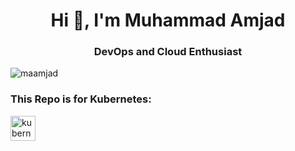 <h1 align="center">Hi 👋, I'm Muhammad Amjad</h1>
<h3 align="center">DevOps and Cloud Enthusiast</h3>
<p align="left"> <img src="https://komarev.com/ghpvc/?username=maamjad&label=Profile%20views&color=0e75b6&style=flat" alt="maamjad" /> </p>
<h3 align="left">This Repo is for Kubernetes:</h3>
<a href="https://kubernetes.io" target="_blank" rel="noreferrer"> <img src="https://www.vectorlogo.zone/logos/kubernetes/kubernetes-icon.svg" alt="kubernetes" width="40" height="40"/>
